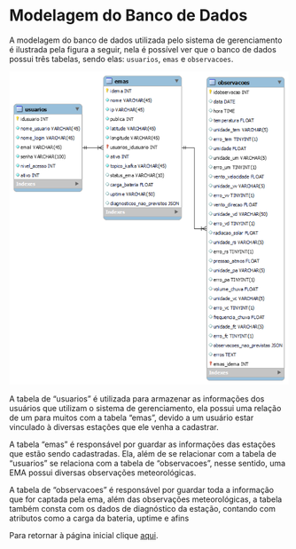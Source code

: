 # <b>Modelagem do Banco de Dados</b>

A modelagem do banco de dados utilizada pelo sistema de gerenciamento é ilustrada pela figura a seguir, nela é possível ver que o banco de dados possui três tabelas, sendo elas: ``usuarios``, ``emas`` e ``observacoes``.

![Modelagem do Banco de Dados](https://github.com/AX414/tcc-bcc/blob/main/Implementa%C3%A7%C3%A3o/Modelagem%20do%20Banco/modelagem.png)

A tabela de “usuarios” é utilizada para armazenar as informações dos usuários que utilizam o sistema de gerenciamento, ela possui uma relação de um para muitos com a tabela “emas”, devido a um usuário estar vinculado à diversas estações que ele venha a cadastrar.

A tabela “emas” é responsável por guardar as informações das estações que estão sendo cadastradas. Ela, além de se relacionar com a tabela de “usuarios” se relaciona com a tabela de “observacoes”, nesse sentido, uma EMA possui diversas observações meteorológicas.

A tabela de “observacoes” é responsável por guardar toda a informação que for captada pela ema, além das observações meteorológicas, a tabela também consta com os dados de diagnóstico da estação, contando com atributos como a carga da bateria, uptime e afins

Para retornar à página inicial clique <a href="https://github.com/AX414/tcc-bcc/">aqui</a>.

